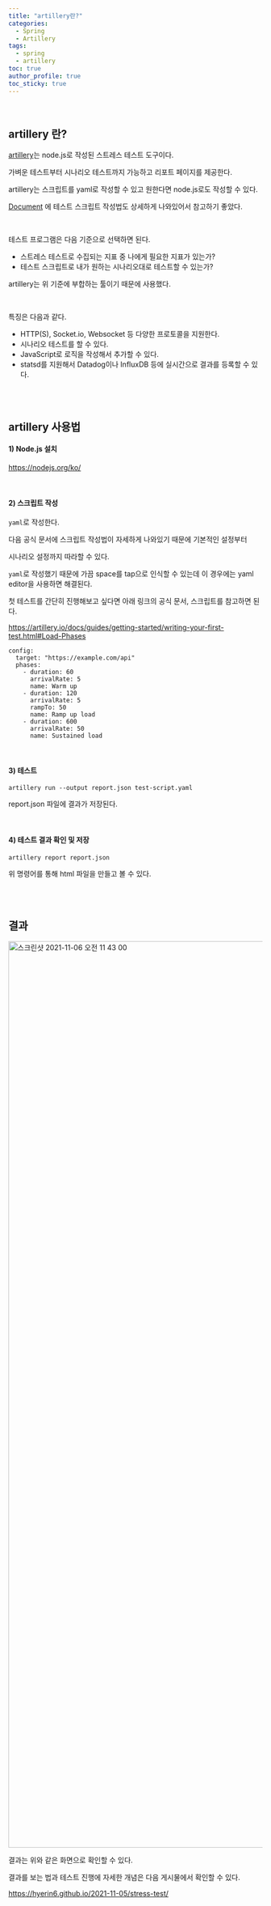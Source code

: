 ```yaml
---
title: "artillery란?"    
categories:
  - Spring
  - Artillery
tags:
  - spring
  - artillery
toc: true
author_profile: true
toc_sticky: true
---
```


<br />

## artillery 란?  
[artillery](https://artillery.io/)는 node.js로 작성된 스트레스 테스트 도구이다. 

가벼운 테스트부터 시나리오 테스트까지 가능하고 리포트 페이지를 제공한다. 

artillery는 스크립트를 yaml로 작성할 수 있고 원한다면 node.js로도 작성할 수 있다. 

[Document](https://artillery.io/docs/guides/overview/welcome.html) 에 테스트 스크립트 작성법도 상세하게 나와있어서 참고하기 좋았다. 

<br />   

테스트 프로그램은 다음 기준으로 선택하면 된다. 

* 스트레스 테스트로 수집되는 지표 중 나에게 필요한 지표가 있는가?
* 테스트 스크립트로 내가 원하는 시나리오대로 테스트할 수 있는가?

artillery는 위 기준에 부합하는 툴이기 때문에 사용했다. 

<br />   

특징은 다음과 같다. 

* HTTP(S), Socket.io, Websocket 등 다양한 프로토콜을 지원한다.
* 시나리오 테스트를 할 수 있다.
* JavaScript로 로직을 작성해서 추가할 수 있다.
* statsd를 지원해서 Datadog이나 InfluxDB 등에 실시간으로 결과를 등록할 수 있다.


<br />   
<br />   

## artillery 사용법 
#### 1) Node.js 설치 
<https://nodejs.org/ko/>


<br />

#### 2) 스크립트 작성 
`yaml`로 작성한다. 

다음 공식 문서에 스크립트 작성법이 자세하게 나와있기 때문에 기본적인 설정부터 

시나리오 설정까지 따라할 수 있다. 

`yaml`로 작성했기 때문에 가끔 space를 tap으로 인식할 수 있는데 이 경우에는 yaml editor을 사용하면 해결된다. 

첫 테스트를 간단히 진행해보고 싶다면 아래 링크의 공식 문서, 스크립트를 참고하면 된다.  

<https://artillery.io/docs/guides/getting-started/writing-your-first-test.html#Load-Phases>

```
config:
  target: "https://example.com/api"
  phases:
    - duration: 60
      arrivalRate: 5
      name: Warm up
    - duration: 120
      arrivalRate: 5
      rampTo: 50
      name: Ramp up load
    - duration: 600
      arrivalRate: 50
      name: Sustained load
```

<br />

#### 3) 테스트
```
artillery run --output report.json test-script.yaml
```

report.json 파일에 결과가 저장된다.

<br />

#### 4) 테스트 결과 확인 및 저장 

```
artillery report report.json  
```

위 명령어를 통해 html 파일을 만들고 볼 수 있다.


<br />
<br />

## 결과
<img width="1792" alt="스크린샷 2021-11-06 오전 11 43 00" src="https://user-images.githubusercontent.com/33855307/140595283-482c962b-5f76-4ca7-8549-171a32fa328f.png">

결과는 위와 같은 화면으로 확인할 수 있다. 

결과를 보는 법과 테스트 진행에 자세한 개념은 다음 게시물에서 확인할 수 있다. 

<https://hyerin6.github.io/2021-11-05/stress-test/>


<br />
